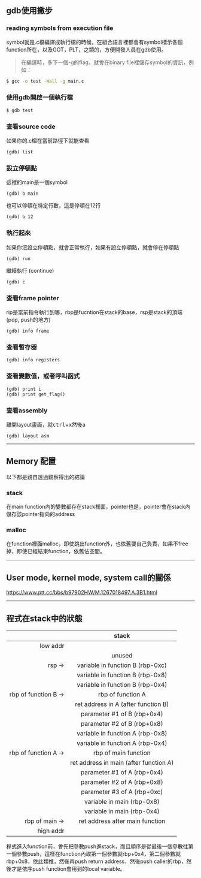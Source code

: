 ## gdb使用撇步
### reading symbols from execution file
symbol就是.c檔編譯成執行檔的時候，在組合語言裡都會有symbol標示各個function所在，以及GOT，PLT，之類的，方便開發人員在gdb使用。<br>
> 在編譯時，多下一個-g的flag，就會在binary file裡儲存symbol的資訊，例如：<br>
```bash
$ gcc -o test -Wall -g main.c
```
### 使用gdb開啟一個執行檔
```console
$ gdb test
```
### 查看source code
如果你的.c檔在當前路徑下就能查看<br>
```console
(gdb) list
```
### 設立停頓點
這裡的main是一個symbol<br>
```console
(gdb) b main
```
也可以停頓在特定行數，這是停頓在12行<br>
```console
(gdb) b 12
```
### 執行起來
如果你沒設立停頓點，就會正常執行，如果有設立停頓點，就會停在停頓點<br>
```console
(gdb) run
```
繼續執行 (continue)
```console
(gdb) c
```
### 查看frame pointer
rip是當前指令執行到哪，rbp是fucntion在stack的base，rsp是stack的頂端(pop, push的地方)
```console
(gdb) info frame
```
### 查看暫存器
```console
(gdb) info registers
```
### 查看變數值，或者呼叫函式
```console
(gdb) print i
(gdb) print get_flag()
```
### 查看assembly
離開layout畫面，就<kbd>ctrl</kbd>+<kbd>x</kbd>然後<kbd>a</kbd>
```console
(gdb) layout asm
```
***
## Memory 配置
以下都是親自透過觀察得出的結論
### stack
在main function內的變數都存在stack裡面，pointer也是，pointer會在stack內儲存該pointer指向的address<br>
### malloc
在function裡面malloc，即使跳出function外，也依舊要自己負責，如果不free掉，即使已經結束function，依舊佔空間。

***
## User mode, kernel mode, system call的關係
https://www.ptt.cc/bbs/b97902HW/M.1267018497.A.3B1.html

***
## 程式在stack中的狀態

|                       |                 stack                  |
| ---------------------:|:--------------------------------------:|
|        low addr       |                                        |
|                       |                unused                  |
|          rsp ->       |     variable in function B (rbp-0xc)   |
|                       |     variable in function B (rbp-0x8)   |
|                       |     variable in function B (rbp-0x4)   |
|  rbp of function B -> |            rbp of function A           |
|                       |   ret address in A (after function B)  |
|                       |       parameter #1 of B (rbp+0x4)      |
|                       |       parameter #2 of B (rbp+0x8)      |
|                       |     variable in function A (rbp-0x8)   |
|                       |     variable in function A (rbp-0x4)   |
|  rbp of function A -> |         rbp of main function           |
|                       | ret address in main (after function A) |
|                       |       parameter #1 of A (rbp+0x4)      |
|                       |       parameter #2 of A (rbp+0x8)      |
|                       |       parameter #3 of A (rbp+0xc)      |
|                       |          variable in main (rbp-0x8)    |
|                       |          variable in main (rbp-0x4)    |
|     rbp of main ->    |     ret address after main function    |
|       high addr       |                                        |

程式進入function前，會先把參數push進stack，而且順序是從最後一個參數往第一個參數push，這樣在function內取第一個參數就rbp+0x4，第二個參數就rbp+0x8，依此類推，然後再push return address，然後push caller的rbp，然後才是依序push function會用到的local variable。
